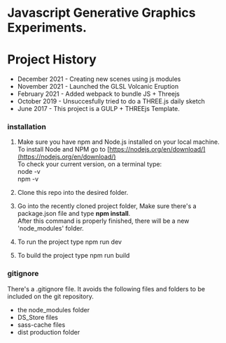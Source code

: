 # Javascript Generative Graphics Experiments.

# Project History

* December 2021 - Creating new scenes using js modules
* November 2021 - Launched the GLSL Volcanic Eruption 
* February 2021 - Added webpack to bundle JS + Threejs
* October 2019 - Unsuccesfully tried to do a THREE.js daily sketch
* June 2017 - This project is a GULP + THREEjs Template.

### installation

1. Make sure you have npm and Node.js installed on your local machine.  
To install Node and NPM go to [https://nodejs.org/en/download/](https://nodejs.org/en/download/)  
To check your current version, on a terminal type:  
node -v  
npm -v  

2. Clone this repo into the desired folder.

3. Go into the recently cloned project folder, Make sure there's a package.json file and type **npm install**.  
After this command is properly finished, there will be a new 'node_modules' folder.

4. To run the project type 
npm run dev

5. To build the project type
npm run build

### gitignore
There's a .gitignore file. It avoids the following files and folders to be included on the git repository.
* the node_modules folder
* DS_Store files
* sass-cache files
* dist production folder
